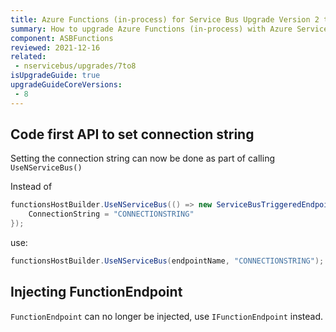 ```yaml
---
title: Azure Functions (in-process) for Service Bus Upgrade Version 2 to 3
summary: How to upgrade Azure Functions (in-process) with Azure Service Bus from version 2 to 3
component: ASBFunctions
reviewed: 2021-12-16
related:
 - nservicebus/upgrades/7to8
isUpgradeGuide: true
upgradeGuideCoreVersions:
 - 8
---
```


## Code first API to set connection string

Setting the connection string can now be done as part of calling `UseNServiceBus()`

Instead of

```csharp
functionsHostBuilder.UseNServiceBus(() => new ServiceBusTriggeredEndpointConfiguration(endpointName){
    ConnectionString = "CONNECTIONSTRING"
});
```

use:

```csharp
functionsHostBuilder.UseNServiceBus(endpointName, "CONNECTIONSTRING");
```

## Injecting FunctionEndpoint

`FunctionEndpoint` can no longer be injected, use `IFunctionEndpoint` instead.
